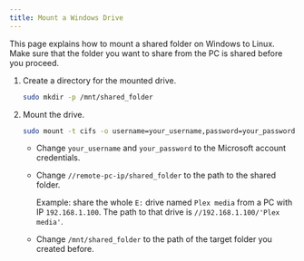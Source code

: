 ```yaml
---
title: Mount a Windows Drive
---
```


This page explains how to mount a shared folder on Windows to Linux. Make sure that the folder you want to share from the PC is shared before you proceed.

<div class="steps" markdown>

1. Create a directory for the mounted drive.

	```bash
	sudo mkdir -p /mnt/shared_folder
	```

1. Mount the drive.
	
	```bash
	sudo mount -t cifs -o username=your_username,password=your_password //remote-pc-ip/shared_folder /mnt/shared_folder
	```

	- Change `your_username` and `your_password` to the Microsoft account credentials.
	- Change `//remote-pc-ip/shared_folder` to the path to the shared folder. 
		
		Example:	 share the whole `E:` drive named `Plex media` from a PC with IP `192.168.1.100`. The path to that drive is `//192.168.1.100/'Plex media'`.

	- Change `/mnt/shared_folder` to the path of the target folder you created before.

</div>